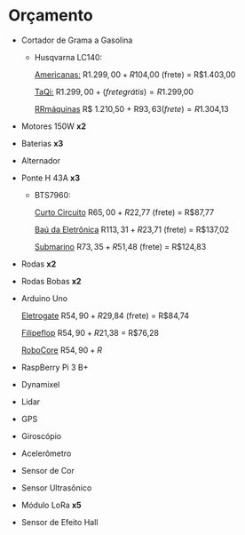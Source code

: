 # Orçamento

* Cortador de Grama a Gasolina
  
  * Husqvarna LC140:
    
    [Americanas:](https://www.americanas.com.br/produto/25775777/cortador-de-grama-a-gasolina-125cc-1-8kw-husqvarna-lc140?WT.srch=1&acc=e789ea56094489dffd798f86ff51c7a9&epar=bp_pl_00_go_pla_casaeconst_geral_gmv&gclid=CjwKCAjw8LTmBRBCEiwAbhh-6FUVtyxQETolCDLv8rhqCPDlw34dALkssfTQWoV2RMpQ9zqyDSVMZhoCy-AQAvD_BwE&i=5c5a500d49f937f62507f760&o=5a859b03ebb19ac62c28c9f7&opn=YSMESP&sellerId=27390586000102) R$1.299,00 + R$104,00 (frete) = R$1.403,00
    
    [TaQi:](https://www.taqi.com.br/produto/cortadores-de-grama/cortador-de-grama-gasolina-husqvarna-lc140/114412/?utm_campaign=google-shopping&utm_medium=cpc&utm_source=google-shopping&utm_term=114412_cortador-de-grama-com-recolhedor-a-gasolina-husqvarna-lc140-4-5-hp&gclid=CjwKCAjw8LTmBRBCEiwAbhh-6ByYW8Lb5l3Qo1XfE59nBUSRQ-h06MtTBQzUrKWCsCyDSaCDTfBK1BoCmAQQAvD_BwE) R$1.299,00 + (frete grátis) = R$1.299,00
    
    [RRmáquinas](https://www.rrmaquinas.com.br/cortador-de-grama-a-gasolina-lc140-2-4-hp-husqvarna/p?idsku=8156&gclid=CjwKCAjw8LTmBRBCEiwAbhh-6IvfpZ_i8Lv1xsne0Jb8rRJzo2wZEX3eT_vcG3U6DChukWBwWx1GVBoCplIQAvD_BwE) R$ 1.210,50 + R$93,63 (frete) = R$1.304,13‬

* Motores 150W **x2**
* Baterias **x3**
* Alternador

* Ponte H 43A **x3**
  
  * BTS7960:
   
    [Curto Circuito](https://www.curtocircuito.com.br/driver-ponte-h-43a-bts7960-ibt-2.html) R$65,00 + R$22,77 (frete) = R$87,77
  
    [Baú da Eletrônica](http://www.baudaeletronica.com.br/driver-bts7960.html?gclid=CjwKCAjwk7rmBRAaEiwAhDGhxG_IwGhzayz2m8blyF-v1_Tn9sEYlCehMUziL-R1VB4XMZvEkYE1wBoCgh4QAvD_BwE) R$113,31 + R$23,71 (frete) = R$137,02
  
    [Submarino](https://www.submarino.com.br/produto/35896991/modulo-driver-ponte-h-43a-bts7960-ibt-2?WT.srch=1&acc=d47a04c6f99456bc289220d5d0ff208d&epar=bp_pl_00_go_g35172&gclid=CjwKCAjwk7rmBRAaEiwAhDGhxFY71D-4xpVne0weY5almXdfQvgSEtd3MRGUIw1XUcwJ_rtQZur6ohoCRx4QAvD_BwE&i=5b501bf1eec3dfb1f8054d92&o=5af1d65bebb19ac62c54a351&opn=XMLGOOGLE&sellerId=27338195000130) R$73,35 + R$51,48 (frete) = R$124,83
* Rodas **x2**

* Rodas Bobas **x2**
* Arduino Uno
  
  [Eletrogate](https://www.eletrogate.com/uno-r3-cabo-usb-para-arduino?utm_source=Site&utm_medium=GoogleMerchant&utm_campaign=GoogleMerchant&gclid=CjwKCAjwk7rmBRAaEiwAhDGhxFXO7pwsNzxBnLuBxYKagnwH3egxjFXsvTGjedojR2OvcHvco2xV2BoCUDQQAvD_BwE) R$54,90 + R$29,84 (frete) = R$84,74
 
  [Filipeflop](https://www.filipeflop.com/produto/placa-uno-r3-cabo-usb-para-arduino/?gclid=CjwKCAjwk7rmBRAaEiwAhDGhxP-gzUXD0zG_pGzrNRBkzoVKsJ3MW304b0gmsBolslRJdgkFrvhYzBoCFPAQAvD_BwE) R$54,90 + R$21,38 = R$76,28
 
  [RoboCore](https://www.robocore.net/loja/arduino/placa-uno-r3-com-cabo-usb-para-arduino) R$54,90 + R$
* RaspBerry Pi 3 B+
 
* Dynamixel
* Lidar
* GPS
* Giroscópio
* Acelerômetro
* Sensor de Cor
* Sensor Ultrasônico
* Módulo LoRa **x5**
* Sensor de Efeito Hall
